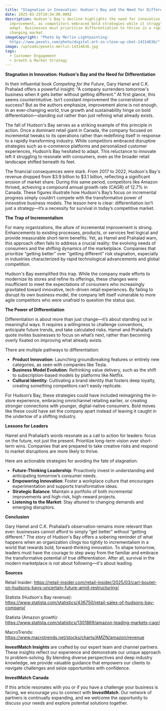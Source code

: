 ```yaml
---
title: "Stagnation in Innovation: Hudson's Bay and the Need for Differentiation"
date: 2025-03-25T10:34:00.000Z
description: Hudson's Bay's decline highlights the need for innovation over mere
  improvement, as competitors embraced bold strategies while it struggled to
  adapt. Businesses must prioritize differentiation to thrive in a rapidly
  changing market.
imageCopyright: "Photo by Merlin Lightpainting:
  https://www.pexels.com/photo/digital-art-in-close-up-shot-14314636/"
image: /uploads/pexels-merlin-14314636.jpg
tags:
  - Customer Engagement
  - Growth & Market Strategy
---
```

**Stagnation in Innovation: Hudson's Bay and the Need for Differentiation**

In their influential book *Competing for the Future*, Gary Hamel and C.K. Prahalad offers a powerful insight: “A company surrenders tomorrow's business when it gets better without getting different.” At first glance, this seems counterintuitive. Isn’t constant improvement the cornerstone of success? But as the authors emphasize, improvement alone is not enough. In an ever-changing world, true growth and sustainability hinge on bold differentiation—standing out rather than just refining what already exists.

The fall of Hudson's Bay serves as a striking example of this principle in action. Once a dominant retail giant in Canada, the company focused on incremental tweaks to its operations rather than redefining itself in response to a rapidly transforming industry. While competitors embraced disruptive strategies such as e-commerce platforms and personalized customer experiences, Hudson’s Bay hesitated to adapt. This reluctance to innovate left it struggling to resonate with consumers, even as the broader retail landscape shifted beneath its feet.

The financial consequences were stark. From 2017 to 2022, Hudson's Bay's revenue dropped from $3.9 billion to $3.1 billion, reflecting a significant erosion of market share. During this same period, competitors like Amazon thrived, achieving a compound annual growth rate (CAGR) of 12.7% in Canada. These figures illustrate how Hudson's Bay’s focus on incremental progress simply couldn’t compete with the transformative power of innovative business models. The lesson here is clear: differentiation isn’t just a strategy—it’s a necessity for survival in today’s competitive market.

**The Trap of Incrementalism**

For many organizations, the allure of incremental improvement is strong. Enhancements to existing processes, products, or services feel logical and provide measurable short-term benefits. Yet, as Hamel and Prahalad warn, this approach often fails to address a crucial reality: the evolving needs of consumers and the shifting dynamics of the marketplace. Companies that prioritize "getting better" over "getting different" risk stagnation, especially in industries characterized by rapid technological advancements and global competition.

Hudson's Bay exemplified this trap. While the company made efforts to modernize its stores and refine its offerings, these changes were insufficient to meet the expectations of consumers who increasingly gravitated toward innovative, tech-driven retail experiences. By failing to disrupt its own business model, the company left itself vulnerable to more agile competitors who were unafraid to question the status quo.

**The Power of Differentiation**

Differentiation is about more than just change—it’s about standing out in meaningful ways. It requires a willingness to challenge conventions, anticipate future trends, and take calculated risks. Hamel and Prahalad’s quote invites businesses to focus on what’s next, rather than becoming overly fixated on improving what already exists.

There are multiple pathways to differentiation:

* **Product Innovation**: Launching groundbreaking features or entirely new categories, as seen with companies like Tesla.
* **Business Model Evolution**: Rethinking value delivery, such as the shift to subscription-based models by platforms like Netflix.
* **Cultural Identity**: Cultivating a brand identity that fosters deep loyalty, creating something competitors can’t easily replicate.

For Hudson’s Bay, these strategies could have included reimagining the in-store experience, embracing omnichannel retailing earlier, or creating stronger connections with younger, digital-native consumers. Bold moves like these could have set the company apart instead of leaving it caught in the undertow of a shifting industry.

**Lessons for Leaders**

Hamel and Prahalad’s words resonate as a call to action for leaders: focus on the future, not just the present. Prioritize long-term vision over short-term wins. Companies that are prepared to take creative risks and respond to market disruptions are more likely to thrive.

Here are actionable strategies for avoiding the fate of stagnation:

* **Future-Thinking Leadership**: Proactively invest in understanding and anticipating tomorrow’s consumer needs.
* **Empowering Innovation**: Foster a workplace culture that encourages experimentation and supports transformative ideas.
* **Strategic Balance**: Maintain a portfolio of both incremental improvements and high-risk, high-reward projects.
* **Listening to the Market**: Stay attuned to changing demands and emerging disruptors.

**Conclusion**

Gary Hamel and C.K. Prahalad’s observation remains more relevant than ever: businesses cannot afford to simply “get better” without “getting different.” The story of Hudson's Bay offers a sobering reminder of what happens when an organization clings too tightly to incrementalism in a world that rewards bold, forward-thinking innovation. To shape tomorrow, leaders must have the courage to step away from the familiar and embrace the transformative potential of true differentiation. After all, survival in the modern marketplace is not about following—it's about leading.

**Sources**

Retail Insider: https://retail-insider.com/retail-insider/2025/03/carl-boutet-on-hudsons-bays-uncertain-future-amid-restructuring/

Statista (Hudson's Bay revenue): https://www.statista.com/statistics/436750/retail-sales-of-hudsons-bay-company/

Statista (Amazon growth): https://www.statista.com/statistics/1301869/amazon-leading-markets-cagr/

MacroTrends: https://www.macrotrends.net/stocks/charts/AMZN/amazon/revenue

**InvestMatch Insights** are crafted by our expert team and channel partners. These insights reflect our experience and demonstrate our unique approach to problem-solving. By blending diverse perspectives and deep industry knowledge, we provide valuable guidance that empowers our clients to navigate challenges and seize opportunities with confidence.

**InvestMatch Canada**

If this article resonates with you or if you have a challenge your business is facing, we encourage you to connect with **InvestMatch**. Our network of partners is continually expanding, and we welcome the opportunity to discuss your needs and explore potential solutions together.
